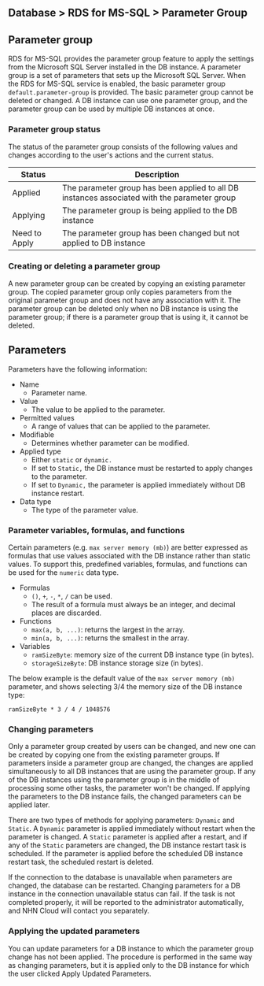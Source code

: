 ## Database > RDS for MS-SQL > Parameter Group

## Parameter group

RDS for MS-SQL provides the parameter group feature to apply the settings from the Microsoft SQL Server installed in the DB instance. A parameter group is a set of parameters that sets up the Microsoft SQL Server.
When the RDS for MS-SQL service is enabled, the basic parameter group `default.parameter-group` is provided. The basic parameter group cannot be deleted or changed.
A DB instance can use one parameter group, and the parameter group can be used by multiple DB instances at once.

### Parameter group status

The status of the parameter group consists of the following values and changes according to the user's actions and the current status.

| Status           | Description                                  |
|--------------|--------------------------------------|
| Applied | The parameter group has been applied to all DB instances associated with the parameter group |
| Applying | The parameter group is being applied to the DB instance |
| Need to Apply | The parameter group has been changed but not applied to DB instance |

### Creating or deleting a parameter group

A new parameter group can be created by copying an existing parameter group. The copied parameter group only copies parameters from the original parameter group and does not have any association with it.
The parameter group can be deleted only when no DB instance is using the parameter group; if there is a parameter group that is using it, it cannot be deleted.

## Parameters

Parameters have the following information:

* Name
    * Parameter name.
* Value
    * The value to be applied to the parameter.
* Permitted values
    * A range of values that can be applied to the parameter.
* Modifiable
    * Determines whether parameter can be modified.
* Applied type
    * Either `static` or `dynamic.`
    * If set to `Static,` the DB instance must be restarted to apply changes to the parameter.
    * If set to `Dynamic,` the parameter is applied immediately without DB instance restart.
* Data type
    * The type of the parameter value.

### Parameter variables, formulas, and functions

Certain parameters (e.g. `max server memory (mb)`) are better expressed as formulas that use values associated with the DB instance rather than static values. To support this, predefined variables, formulas, and functions can be used for the `numeric` data type.

* Formulas
    * `()`, `+`, `-`, `*`, `/` can be used.
    * The result of a formula must always be an integer, and decimal places are discarded.
* Functions
    * `max(a, b, ...)`: returns the largest in the array.
    * `min(a, b, ...)`: returns the smallest in the array.
* Variables
    * `ramSizeByte`: memory size of the current DB instance type (in bytes).
    * `storageSizeByte`: DB instance storage size (in bytes).

The below example is the default value of the `max server memory (mb)` parameter, and shows selecting 3/4 the memory size of the DB instance type:
```
ramSizeByte * 3 / 4 / 1048576
```

### Changing parameters

Only a parameter group created by users can be changed, and new one can be created by copying one from the existing parameter groups.
If parameters inside a parameter group are changed, the changes are applied simultaneously to all DB instances that are using the parameter group. If any of the DB instances using the parameter group is in the middle of processing some other tasks, the parameter won't be changed.
If applying the parameters to the DB instance fails, the changed parameters can be applied later.

There are two types of methods for applying parameters: `Dynamic` and `Static`.
A `Dynamic` parameter is applied immediately without restart when the parameter is changed.
A `Static` parameter is applied after a restart, and if any of the `Static` parameters are changed, the DB instance restart task is scheduled.
If the parameter is applied before the scheduled DB instance restart task, the scheduled restart is deleted. 

If the connection to the database is unavailable when parameters are changed, the database can be restarted.
Changing parameters for a DB instance in the connection unavailable status can fail. If the task is not completed properly, it will be reported to the administrator automatically, and NHN Cloud will contact you separately.

### Applying the updated parameters

You can update parameters for a DB instance to which the parameter group change has not been applied.
The procedure is performed in the same way as changing parameters, but it is applied only to the DB instance for which the user clicked Apply Updated Parameters.

